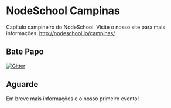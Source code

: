 # NodeSchool Campinas

Capítulo campineiro do NodeSchool. Visite o nosso site para mais informações: http://nodeschool.io/campinas/

## Bate Papo

[![Gitter](https://badges.gitter.im/Join%20Chat.svg)](https://gitter.im/nodeschool/campinas?utm_source=badge&utm_medium=badge&utm_campaign=pr-badge)

## Aguarde

Em breve mais informações e o nosso primeiro evento!